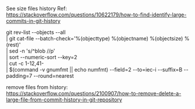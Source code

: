 See size files history
Ref: https://stackoverflow.com/questions/10622179/how-to-find-identify-large-commits-in-git-history 


git rev-list --objects --all \
| git cat-file --batch-check='%(objecttype) %(objectname) %(objectsize) %(rest)' \
| sed -n 's/^blob //p' \
| sort --numeric-sort --key=2 \
| cut -c 1-12,41- \
| $(command -v gnumfmt || echo numfmt) --field=2 --to=iec-i --suffix=B --padding=7 --round=nearest
 

remove files from history:
https://stackoverflow.com/questions/2100907/how-to-remove-delete-a-large-file-from-commit-history-in-git-repository



